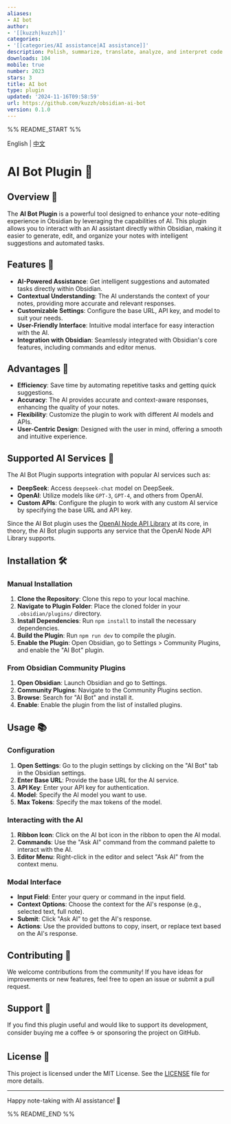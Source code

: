 ```yaml
---
aliases:
- AI bot
author:
- '[[kuzzh|kuzzh]]'
categories:
- '[[categories/AI assistance|AI assistance]]'
description: Polish, summarize, translate, analyze, and interpret code using AI.
downloads: 104
mobile: true
number: 2023
stars: 3
title: AI bot
type: plugin
updated: '2024-11-16T09:58:59'
url: https://github.com/kuzzh/obsidian-ai-bot
version: 0.1.0
---
```


%% README_START %%

English | [中文](./README.zh-CN.md)

# AI Bot Plugin 🤖

## Overview 🌟

The **AI Bot Plugin** is a powerful tool designed to enhance your note-editing experience in Obsidian by leveraging the capabilities of AI. This plugin allows you to interact with an AI assistant directly within Obsidian, making it easier to generate, edit, and organize your notes with intelligent suggestions and automated tasks.

## Features 🚀

- **AI-Powered Assistance**: Get intelligent suggestions and automated tasks directly within Obsidian.
- **Contextual Understanding**: The AI understands the context of your notes, providing more accurate and relevant responses.
- **Customizable Settings**: Configure the base URL, API key, and model to suit your needs.
- **User-Friendly Interface**: Intuitive modal interface for easy interaction with the AI.
- **Integration with Obsidian**: Seamlessly integrated with Obsidian's core features, including commands and editor menus.

## Advantages 🌈

- **Efficiency**: Save time by automating repetitive tasks and getting quick suggestions.
- **Accuracy**: The AI provides accurate and context-aware responses, enhancing the quality of your notes.
- **Flexibility**: Customize the plugin to work with different AI models and APIs.
- **User-Centric Design**: Designed with the user in mind, offering a smooth and intuitive experience.

## Supported AI Services 🧠

The AI Bot Plugin supports integration with popular AI services such as:

- **DeepSeek**: Access `deepseek-chat` model on DeepSeek.
- **OpenAI**: Utilize models like `GPT-3`, `GPT-4`, and others from OpenAI.
- **Custom APIs**: Configure the plugin to work with any custom AI service by specifying the base URL and API key.

Since the AI Bot plugin uses the [OpenAI Node API Library](https://github.com/openai/openai-node) at its core, in theory, the AI Bot plugin supports any service that the OpenAI Node API Library supports.

## Installation 🛠️

### Manual Installation

1. **Clone the Repository**: Clone this repo to your local machine.
2. **Navigate to Plugin Folder**: Place the cloned folder in your `.obsidian/plugins/` directory.
3. **Install Dependencies**: Run `npm install` to install the necessary dependencies.
4. **Build the Plugin**: Run `npm run dev` to compile the plugin.
5. **Enable the Plugin**: Open Obsidian, go to Settings > Community Plugins, and enable the "AI Bot" plugin.

### From Obsidian Community Plugins

1. **Open Obsidian**: Launch Obsidian and go to Settings.
2. **Community Plugins**: Navigate to the Community Plugins section.
3. **Browse**: Search for "AI Bot" and install it.
4. **Enable**: Enable the plugin from the list of installed plugins.

## Usage 📚

### Configuration

1. **Open Settings**: Go to the plugin settings by clicking on the "AI Bot" tab in the Obsidian settings.
2. **Enter Base URL**: Provide the base URL for the AI service.
3. **API Key**: Enter your API key for authentication.
4. **Model**: Specify the AI model you want to use.
5. **Max Tokens**: Specify the max tokens of the model.

### Interacting with the AI

1. **Ribbon Icon**: Click on the AI bot icon in the ribbon to open the AI modal.
2. **Commands**: Use the "Ask AI" command from the command palette to interact with the AI.
3. **Editor Menu**: Right-click in the editor and select "Ask AI" from the context menu.

### Modal Interface

- **Input Field**: Enter your query or command in the input field.
- **Context Options**: Choose the context for the AI's response (e.g., selected text, full note).
- **Submit**: Click "Ask AI" to get the AI's response.
- **Actions**: Use the provided buttons to copy, insert, or replace text based on the AI's response.

## Contributing 🤝

We welcome contributions from the community! If you have ideas for improvements or new features, feel free to open an issue or submit a pull request.

## Support 💖

If you find this plugin useful and would like to support its development, consider buying me a coffee ☕ or sponsoring the project on GitHub.

## License 📄

This project is licensed under the MIT License. See the [LICENSE](LICENSE) file for more details.

---

Happy note-taking with AI assistance! 🎉

%% README_END %%